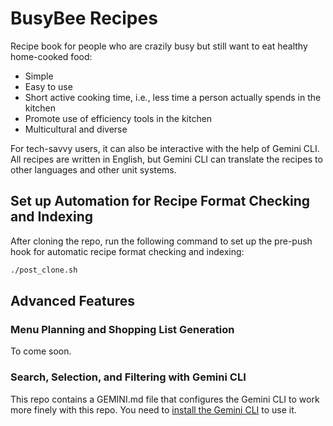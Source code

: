 # BusyBee Recipes

Recipe book for people who are crazily busy but still want to eat healthy home-cooked food:
- Simple
- Easy to use
- Short active cooking time, i.e., less time a person actually spends in the kitchen
- Promote use of efficiency tools in the kitchen
- Multicultural and diverse

For tech-savvy users, it can also be interactive with the help of Gemini CLI. All recipes are written in English, but Gemini CLI can translate the recipes to other languages and other unit systems.

## Set up Automation for Recipe Format Checking and Indexing

After cloning the repo, run the following command to set up the pre-push hook for automatic recipe format checking and indexing:
```bash
./post_clone.sh
```

## Advanced Features

### Menu Planning and Shopping List Generation

To come soon.

### Search, Selection, and Filtering with Gemini CLI

This repo contains a GEMINI.md file that configures the Gemini CLI to work more finely with this repo. You need to [install the Gemini CLI](https://github.com/google-gemini/gemini-cli/blob/main/README.md) to use it.